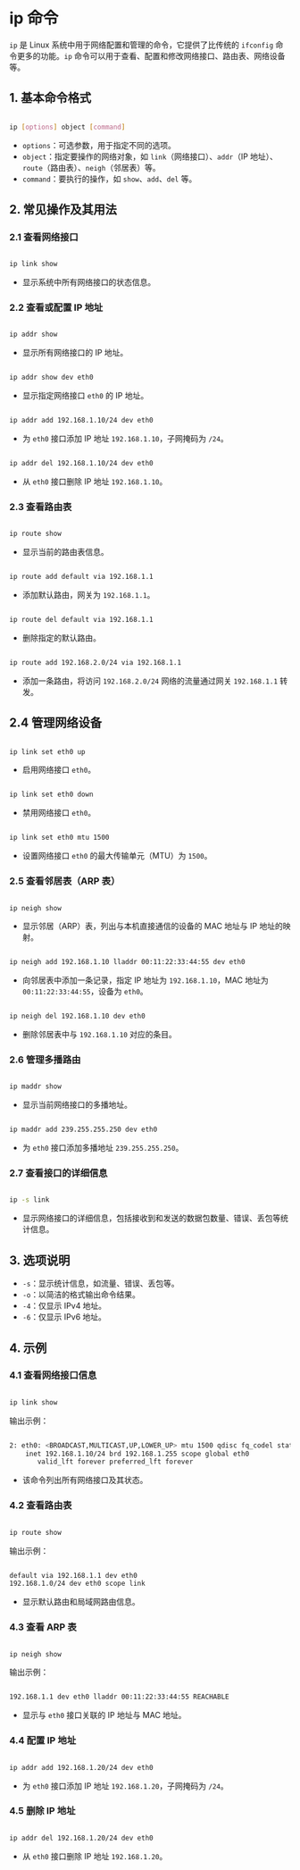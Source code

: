 # ip 命令

`ip` 是 Linux 系统中用于网络配置和管理的命令，它提供了比传统的 `ifconfig` 命令更多的功能。`ip` 命令可以用于查看、配置和修改网络接口、路由表、网络设备等。

## 1. 基本命令格式

```bash

ip [options] object [command]
```
- `options`：可选参数，用于指定不同的选项。
- `object`：指定要操作的网络对象，如 `link`（网络接口）、`addr`（IP 地址）、`route`（路由表）、`neigh`（邻居表）等。
- `command`：要执行的操作，如 `show`、`add`、`del` 等。

## 2. 常见操作及其用法

### 2.1 **查看网络接口**

```bash

ip link show
```
- 显示系统中所有网络接口的状态信息。

### 2.2 **查看或配置 IP 地址**

```bash

ip addr show
```
- 显示所有网络接口的 IP 地址。

```bash

ip addr show dev eth0
```
- 显示指定网络接口 `eth0` 的 IP 地址。

```bash

ip addr add 192.168.1.10/24 dev eth0
```
- 为 `eth0` 接口添加 IP 地址 `192.168.1.10`，子网掩码为 `/24`。

```bash

ip addr del 192.168.1.10/24 dev eth0
```
- 从 `eth0` 接口删除 IP 地址 `192.168.1.10`。

### 2.3 **查看路由表**

```bash

ip route show
```
- 显示当前的路由表信息。

```bash

ip route add default via 192.168.1.1
```
- 添加默认路由，网关为 `192.168.1.1`。

```bash

ip route del default via 192.168.1.1
```
- 删除指定的默认路由。

```bash

ip route add 192.168.2.0/24 via 192.168.1.1
```
- 添加一条路由，将访问 `192.168.2.0/24` 网络的流量通过网关 `192.168.1.1` 转发。

## 2.4 **管理网络设备**

```bash

ip link set eth0 up
```
- 启用网络接口 `eth0`。

```bash

ip link set eth0 down
```
- 禁用网络接口 `eth0`。

```bash

ip link set eth0 mtu 1500
```
- 设置网络接口 `eth0` 的最大传输单元（MTU）为 `1500`。

### 2.5 **查看邻居表（ARP 表）**

```bash

ip neigh show
```
- 显示邻居（ARP）表，列出与本机直接通信的设备的 MAC 地址与 IP 地址的映射。

```bash

ip neigh add 192.168.1.10 lladdr 00:11:22:33:44:55 dev eth0
```
- 向邻居表中添加一条记录，指定 IP 地址为 `192.168.1.10`，MAC 地址为 `00:11:22:33:44:55`，设备为 `eth0`。

```bash

ip neigh del 192.168.1.10 dev eth0
```
- 删除邻居表中与 `192.168.1.10` 对应的条目。

### 2.6 **管理多播路由**

```bash

ip maddr show
```
- 显示当前网络接口的多播地址。

```bash

ip maddr add 239.255.255.250 dev eth0
```
- 为 `eth0` 接口添加多播地址 `239.255.255.250`。

### 2.7 **查看接口的详细信息**

```bash

ip -s link
```
- 显示网络接口的详细信息，包括接收到和发送的数据包数量、错误、丢包等统计信息。

## 3. 选项说明

- `-s`：显示统计信息，如流量、错误、丢包等。
- `-o`：以简洁的格式输出命令结果。
- `-4`：仅显示 IPv4 地址。
- `-6`：仅显示 IPv6 地址。

## 4. 示例

### 4.1 **查看网络接口信息**

```bash

ip link show
```

输出示例：
```bash

2: eth0: <BROADCAST,MULTICAST,UP,LOWER_UP> mtu 1500 qdisc fq_codel state UP group default qlen 1000
    inet 192.168.1.10/24 brd 192.168.1.255 scope global eth0
       valid_lft forever preferred_lft forever
```
- 该命令列出所有网络接口及其状态。

### 4.2 **查看路由表**

```bash

ip route show
```
输出示例：
```bash

default via 192.168.1.1 dev eth0
192.168.1.0/24 dev eth0 scope link
```
- 显示默认路由和局域网路由信息。

### 4.3 **查看 ARP 表**

```bash

ip neigh show
```
输出示例：
```bash

192.168.1.1 dev eth0 lladdr 00:11:22:33:44:55 REACHABLE
```
- 显示与 `eth0` 接口关联的 IP 地址与 MAC 地址。

### 4.4 **配置 IP 地址**

```bash

ip addr add 192.168.1.20/24 dev eth0
```
- 为 `eth0` 接口添加 IP 地址 `192.168.1.20`，子网掩码为 `/24`。

### 4.5 **删除 IP 地址**

```bash

ip addr del 192.168.1.20/24 dev eth0
```
- 从 `eth0` 接口删除 IP 地址 `192.168.1.20`。

